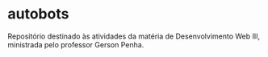 # autobots
Repositório destinado às atividades da matéria de Desenvolvimento Web III, ministrada pelo professor Gerson Penha.
